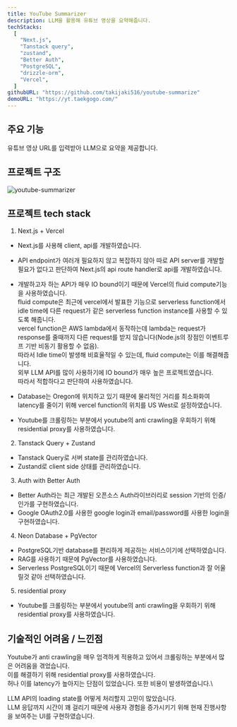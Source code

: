 ```yaml
---
title: YouTube Summarizer
description: LLM을 활용해 유튜브 영상을 요약해줍니다.
techStacks:
  [
    "Next.js",
    "Tanstack query",
    "zustand",
    "Better Auth",
    "PostgreSQL",
    "drizzle-orm",
    "Vercel",
  ]
githubURL: "https://github.com/takijaki516/youtube-summarize"
demoURL: "https://yt.taekgogo.com/"
---
```


## 주요 기능

유튜브 영상 URL를 입력받아 LLM으로 요약을 제공합니다.

## 프로젝트 구조

![youtube-summarizer](/images/youtube-summarizer.png)

## 프로젝트 tech stack

1. Next.js + Vercel

- Next.js를 사용해 client, api를 개발하였습니다.

- API endpoint가 여러개 필요하지 않고 복잡하지 않아 따로 API server를 개발할 필요가 없다고 판단하여 Next.js의 api route handler로 api를 개발하였습니다.

- 개발하고자 하는 API가 매우 IO bound이기 때문에 Vercel의 fluid compute기능을 사용하였습니다.\
  fluid compute은 최근에 vercel에서 발표한 기능으로 serverless function에서 idle time에 다른 request가 같은 serverless function instance를 사용할 수 있도록 해줍니다.\
  vercel function은 AWS lambda에서 동작하는데 lambda는 request가 response를 줄때까지 다른 request를 받지 않습니다(Node.js의 장점인 이벤트루프 기반 비동기 활용할 수 없음).\
  따라서 Idle time이 발생해 비효율적일 수 있는데, fluid compute는 이를 해결해줍니다.\
  외부 LLM API를 많이 사용하기에 IO bound가 매우 높은 프로젝트였습니다.\
  따라서 적합하다고 판단하여 사용하였습니다.

- Database는 Oregon에 위치하고 있기 때문에 물리적인 거리를 최소화화여 latency를 줄이기 위해 vercel function의 위치를 US West로 설정하였습니다.

- Youtube를 크롤링하는 부분에서 youtube의 anti crawling을 우회하기 위해 residential proxy를 사용하였습니다.

2. Tanstack Query + Zustand

- Tanstack Query로 서버 state를 관리하였습니다.
- Zustand로 client side 상태를 관리하였습니다.

3. Auth with Better Auth

- Better Auth라는 최근 개발된 오픈소스 Auth라이브러리로 session 기반의 인증/인가를 구현하였습니다.
- Google OAuth2.0를 사용한 google login과 email/password를 사용한 login을 구현하였습니다.

4. Neon Database + PgVector

- PostgreSQL기반 database를 편리하게 제공하는 서비스이기에 선택하였습니다.
- RAG를 사용하기 때문에 PgVector를 사용하였습니다.
- Serverless PostgreSQL이기 때문에 Vercel의 Serverless function과 잘 어울릴것 같아 선택하였습니다.

5. residential proxy

- Youtube를 크롤링하는 부분에서 youtube의 anti crawling을 우회하기 위해 residential proxy를 사용하였습니다.

## 기술적인 어려움 / 느낀점

Youtube가 anti crawling을 매우 엄격하게 적용하고 있어서 크롤링하는 부분에서 많은 어려움을 겪었습니다.\
이를 해결하기 위해 residential proxy를 사용하였습니다.\
허나 이를 latency가 높아지는 단점이 있었습니다. 또한 비용이 발생하였습니다.\

LLM API의 loading state를 어떻게 처리할지 고민이 많았습니다.\
LLM 응답까지 시간이 꽤 걸리기 때문에 사용자 경험을 증가시키기 위해 현재 진행사항을 보여주는 UI를 구현하였습니다.
